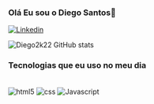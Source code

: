 
 ### Olá Eu sou o Diego Santos👋

[![Linkedin](https://img.shields.io/badge/LinkedIn-0077B5?style=for-the-badge&logo=linkedin&logoColor=white)](www.linkedin.com/in/diego-dos-santos-silva-4b4b56233)


![Diego2k22 GitHub stats](https://github-readme-stats.vercel.app/api?username=Diego2k22&show_icons=true&theme=dracula)

### Tecnologias que eu uso no meu dia

<div style="display: inline_block"><br/>
  <img align="center" alt="html5" src="https://img.shields.io/badge/HTML5-E34F26?style=for-the-badge&logo=html5&logoColor=white" />
 <img align="center" alt="css" src="https://img.shields.io/badge/CSS3-1572B6?style=for-the-badge&logo=css3&logoColor=white" />
 <img align="center" alt="Javascript" src="https://img.shields.io/badge/JavaScript-F7DF1E?style=for-the-badge&logo=javascript&logoColor=black" />

</div>
